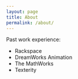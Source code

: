 ```yaml
---
layout: page
title: About
permalink: /about/
---
```


Past work experience:

 - Rackspace
 - DreamWorks Animation
 - The MathWorks
 - Texterity

